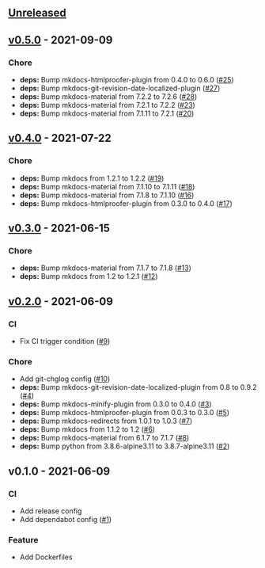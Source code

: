 <a name="unreleased"></a>
## [Unreleased]


<a name="v0.5.0"></a>
## [v0.5.0] - 2021-09-09
### Chore
- **deps:** Bump mkdocs-htmlproofer-plugin from 0.4.0 to 0.6.0 ([#25](https://github.com/Tiryoh/docker-mkdocs-builder/issues/25))
- **deps:** Bump mkdocs-git-revision-date-localized-plugin ([#27](https://github.com/Tiryoh/docker-mkdocs-builder/issues/27))
- **deps:** Bump mkdocs-material from 7.2.2 to 7.2.6 ([#28](https://github.com/Tiryoh/docker-mkdocs-builder/issues/28))
- **deps:** Bump mkdocs-material from 7.2.1 to 7.2.2 ([#23](https://github.com/Tiryoh/docker-mkdocs-builder/issues/23))
- **deps:** Bump mkdocs-material from 7.1.11 to 7.2.1 ([#20](https://github.com/Tiryoh/docker-mkdocs-builder/issues/20))


<a name="v0.4.0"></a>
## [v0.4.0] - 2021-07-22
### Chore
- **deps:** Bump mkdocs from 1.2.1 to 1.2.2 ([#19](https://github.com/Tiryoh/docker-mkdocs-builder/issues/19))
- **deps:** Bump mkdocs-material from 7.1.10 to 7.1.11 ([#18](https://github.com/Tiryoh/docker-mkdocs-builder/issues/18))
- **deps:** Bump mkdocs-material from 7.1.8 to 7.1.10 ([#16](https://github.com/Tiryoh/docker-mkdocs-builder/issues/16))
- **deps:** Bump mkdocs-htmlproofer-plugin from 0.3.0 to 0.4.0 ([#17](https://github.com/Tiryoh/docker-mkdocs-builder/issues/17))


<a name="v0.3.0"></a>
## [v0.3.0] - 2021-06-15
### Chore
- **deps:** Bump mkdocs-material from 7.1.7 to 7.1.8 ([#13](https://github.com/Tiryoh/docker-mkdocs-builder/issues/13))
- **deps:** Bump mkdocs from 1.2 to 1.2.1 ([#12](https://github.com/Tiryoh/docker-mkdocs-builder/issues/12))


<a name="v0.2.0"></a>
## [v0.2.0] - 2021-06-09
### CI
- Fix CI trigger condition ([#9](https://github.com/Tiryoh/docker-mkdocs-builder/issues/9))

### Chore
- Add git-chglog config ([#10](https://github.com/Tiryoh/docker-mkdocs-builder/issues/10))
- **deps:** Bump mkdocs-git-revision-date-localized-plugin from 0.8 to 0.9.2 ([#4](https://github.com/Tiryoh/docker-mkdocs-builder/issues/4))
- **deps:** Bump mkdocs-minify-plugin from 0.3.0 to 0.4.0 ([#3](https://github.com/Tiryoh/docker-mkdocs-builder/issues/3))
- **deps:** Bump mkdocs-htmlproofer-plugin from 0.0.3 to 0.3.0 ([#5](https://github.com/Tiryoh/docker-mkdocs-builder/issues/5))
- **deps:** Bump mkdocs-redirects from 1.0.1 to 1.0.3 ([#7](https://github.com/Tiryoh/docker-mkdocs-builder/issues/7))
- **deps:** Bump mkdocs from 1.1.2 to 1.2 ([#6](https://github.com/Tiryoh/docker-mkdocs-builder/issues/6))
- **deps:** Bump mkdocs-material from 6.1.7 to 7.1.7 ([#8](https://github.com/Tiryoh/docker-mkdocs-builder/issues/8))
- **deps:** Bump python from 3.8.6-alpine3.11 to 3.8.7-alpine3.11 ([#2](https://github.com/Tiryoh/docker-mkdocs-builder/issues/2))


<a name="v0.1.0"></a>
## v0.1.0 - 2021-06-09
### CI
- Add release config
- Add dependabot config ([#1](https://github.com/Tiryoh/docker-mkdocs-builder/issues/1))

### Feature
- Add Dockerfiles


[Unreleased]: https://github.com/Tiryoh/docker-mkdocs-builder/compare/v0.5.0...HEAD
[v0.5.0]: https://github.com/Tiryoh/docker-mkdocs-builder/compare/v0.4.0...v0.5.0
[v0.4.0]: https://github.com/Tiryoh/docker-mkdocs-builder/compare/v0.3.0...v0.4.0
[v0.3.0]: https://github.com/Tiryoh/docker-mkdocs-builder/compare/v0.2.0...v0.3.0
[v0.2.0]: https://github.com/Tiryoh/docker-mkdocs-builder/compare/v0.1.0...v0.2.0

